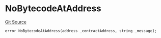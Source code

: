 # NoBytecodeAtAddress
[Git Source](https://github.com/thrackle-io/rules-protocol/blob/2738cf9716e0fddfad4df13fdb6486b5987af931/src/diamond/core/DiamondCut/DiamondCutLib.sol)


```solidity
error NoBytecodeAtAddress(address _contractAddress, string _message);
```

